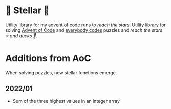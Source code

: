 # 🌟 Stellar 🌟
Utility library for my [advent of code](https://adventofcode.com/) runs to _reach the stars_.
Utility library for solving [Advent of Code](https://adventofcode.com/) and [everybody codes](https://everybody.codes) puzzles and _reach the stars :star: and ducks 🐤_.

# Additions from AoC

When solving puzzles, new stellar functions emerge.

## 2022/01

- Sum of the three highest values in an integer array
